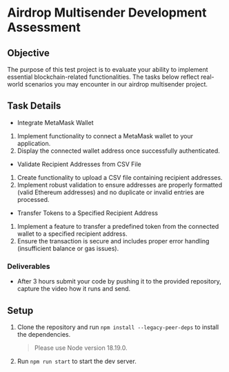 # Airdrop Multisender Development Assessment

## Objective
The purpose of this test project is to evaluate your ability to implement essential blockchain-related functionalities. The tasks below reflect real-world scenarios you may encounter in our airdrop multisender project.

## Task Details
- Integrate MetaMask Wallet
1. Implement functionality to connect a MetaMask wallet to your application.
2. Display the connected wallet address once successfully authenticated.
- Validate Recipient Addresses from CSV File
1. Create functionality to upload a CSV file containing recipient addresses.
2. Implement robust validation to ensure addresses are properly formatted (valid Ethereum addresses) and no duplicate or invalid entries are processed.
- Transfer Tokens to a Specified Recipient Address
1. Implement a feature to transfer a predefined token from the connected wallet to a specified recipient address.
2. Ensure the transaction is secure and includes proper error handling (insufficient balance or gas issues).

### Deliverables
- After 3 hours submit your code by pushing it to the provided repository, capture the video how it runs  and send.

## Setup
1. Clone the repository and run `npm install --legacy-peer-deps` to install the dependencies.
    > Please use Node version 18.19.0.
2. Run `npm run start` to start the dev server.